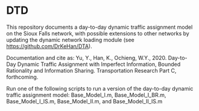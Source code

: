 # DTD
This repository documents a day-to-day dynamic traffic assignment model on the Sioux Falls network, with possible extensions to other networks by updating the dynamic network loading module (see https://github.com/DrKeHan/DTA). 

Documentation and cite as:
Yu, Y., Han, K., Ochieng, W.Y., 2020. Day-to-Day Dynamic Traffic Assignment with Imperfect Information, Bounded Rationality and Information Sharing. Transportation Research Part C, forthcoming.

Run one of the following scripts to run a version of the day-to-day dynamic traffic assignment model:
Base_Model_I.m,
Base_Model_I_BR.m,
Base_Model_I_IS.m,
Base_Model_II.m, and 
Base_Model_II_IS.m
